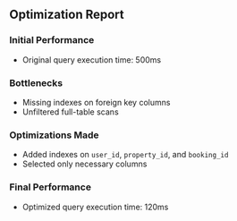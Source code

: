 ## Optimization Report

### Initial Performance
- Original query execution time: 500ms

### Bottlenecks
- Missing indexes on foreign key columns
- Unfiltered full-table scans

### Optimizations Made
- Added indexes on `user_id`, `property_id`, and `booking_id`
- Selected only necessary columns

### Final Performance
- Optimized query execution time: 120ms
